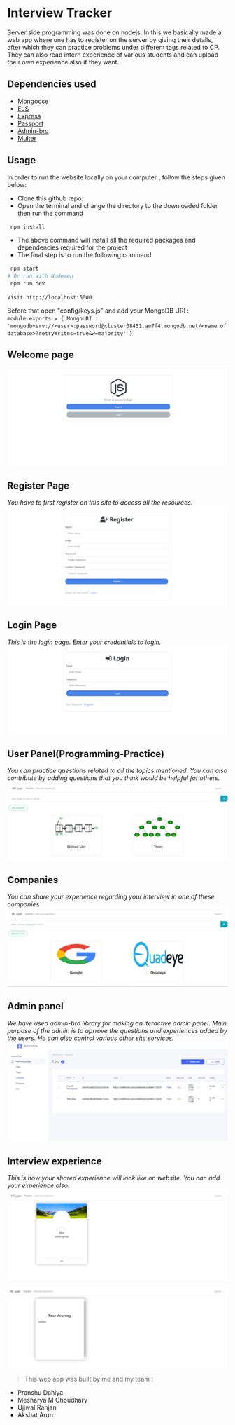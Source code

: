 # Interview Tracker
Server side programming was done on nodejs. In this we basically made a web app where one has to register on the server by giving their details, after which they can practice problems under different tags related to CP. They can also read intern experience of various students and can upload their own experience also if they want. <br>

## Dependencies used

   * [Mongoose](https://mongoosejs.com/docs/)
   * [EJS](https://ejs.co/)
   * [Express](http://expressjs.com/)
   * [Passport](http://www.passportjs.org/docs/)
   * [Admin-bro](https://adminbro.com/section-modules.html)
   * [Multer](https://www.npmjs.com/package/multer)
## Usage

In order to run the website locally on your computer , follow the steps given below:

* Clone this github repo.
* Open the terminal and change the directory to the downloaded folder then run the command 

```sh
 npm install
```

* The above command will install all the required packages and dependencies required for the project 
* The final step is to run the following command

```sh
 npm start
# Or run with Nodemon
 npm run dev

 ```
 `Visit http://localhost:5000`


 
 Before that open "config/keys.js" and add your MongoDB URI :<br>
 `module.exports = {
    MongoURI : 'mongodb+srv://<user>:password@cluster08451.am7f4.mongodb.net/<name of database>?retryWrites=true&w=majority'
}`

## Welcome page
![1](media/welcome.png)


## Register Page
*You have to first register on this site to access all the resources.*
![2](media/register.png)

## Login Page
*This is the login page. Enter your credentials to login.*
![2.5](media/login.png)


## User Panel(Programming-Practice)
*You can practice questions related to all the topics mentioned. 
You can also contribute by adding questions that you think would be helpful for others.*
![3](media/homePage.png)


## Companies
*You can share your experience regarding your interview in one of these companies*
![4](media/company.png)


## Admin panel
*We have used admin-bro library for making an iteractive admin panel. Main purpose of the admin is to aprrove the questions and experiences added by the users. He can also control various other site services.* 
![6](media/admin.png)


## Interview experience
*This is how your shared experience will look like on website. You can add your experience also.*
![7](media/interviewExp.png)

![8](media/exp.png)


 
 > This web app was built by me and my team :
   * Pranshu Dahiya
   * Mesharya M Choudhary
   * Ujjwal Ranjan
   * Akshat Arun